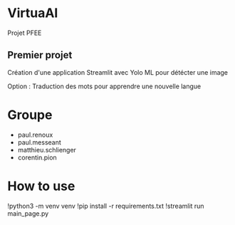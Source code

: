 # VirtuaAI

Projet PFEE

## Premier projet

Création d'une application Streamlit avec Yolo ML pour détécter une image

Option : Traduction des mots pour apprendre une nouvelle langue

# Groupe

- paul.renoux
- paul.messeant
- matthieu.schlienger
- corentin.pion

# How to use

!python3 -m venv venv
!pip install -r requirements.txt
!streamlit run main_page.py